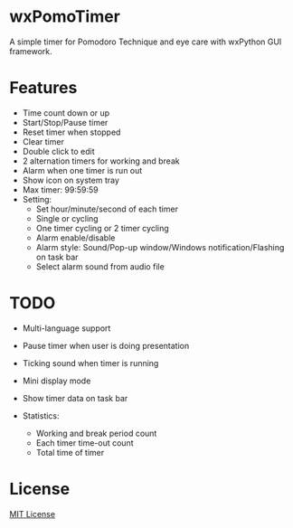 # wxPomoTimer
A simple timer for Pomodoro Technique and eye care with wxPython GUI framework.

# Features
- Time count down or up
- Start/Stop/Pause timer
- Reset timer when stopped
- Clear timer
- Double click to edit
- 2 alternation timers for working and break
- Alarm when one timer is run out
- Show icon on system tray
- Max timer: 99:59:59
- Setting:
   * Set hour/minute/second of each timer
   * Single or cycling
   * One timer cycling or 2 timer cycling
   * Alarm enable/disable
   * Alarm style: Sound/Pop-up window/Windows notification/Flashing on task bar
   * Select alarm sound from audio file

# TODO
- Multi-language support
- Pause timer when user is doing presentation
- Ticking sound when timer is running
- Mini display mode
- Show timer data on task bar

- Statistics:
   * Working and break period count
   * Each timer time-out count
   * Total time of timer

# License
[MIT License](https://choosealicense.com/licenses/mit/)

